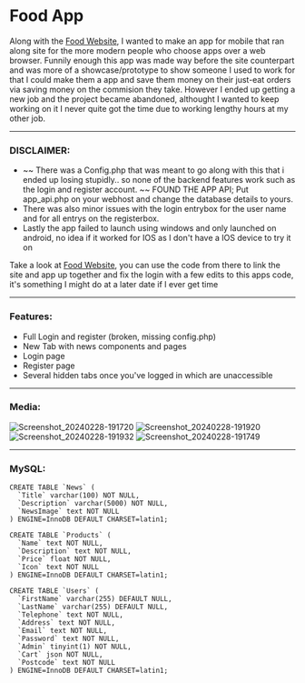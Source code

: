 # Food App
Along with the [Food Website](https://github.com/CusYaBasic/FoodSite), I wanted to make an app for mobile that ran along site for the more modern people who choose apps over a web browser.
Funnily enough this app was made way before the site counterpart and was more of a showcase/prototype to show someone I used to work for that I could make them a app and save them money on their just-eat orders via saving money on the commision they take.
However I ended up getting a new job and the project became abandoned, althought I wanted to keep working on it I never quite got the time due to working lengthy hours at my other job.

---

### DISCLAIMER: 
* ~~ There was a Config.php that was meant to go along with this that i ended up losing stupidly.. so none of the backend features work such as the login and register account. ~~ FOUND THE APP API; Put app_api.php on your webhost and change the database details to yours.
* There was also minor issues with the login entrybox for the user name and for all entrys on the registerbox.
* Lastly the app failed to launch using windows and only launched on android, no idea if it worked for IOS as I don't have a IOS device to try it on

Take a look at [Food Website](https://github.com/CusYaBasic/FoodSite), you can use the code from there to link the site and app up together and fix the login with a few edits to this apps code, it's something I might do at a later date if I ever get time

---

### Features:
* Full Login and register (broken, missing config.php)
* New Tab with news components and pages
* Login page
* Register page
* Several hidden tabs once you've logged in which are unaccessible

---

### Media:

![Screenshot_20240228-191720](https://github.com/CusYaBasic/FoodApp/assets/86253238/44789284-7886-47b4-83f5-8a42c34df947)
![Screenshot_20240228-191920](https://github.com/CusYaBasic/FoodApp/assets/86253238/2c1b2411-dd80-4e62-bd4a-1bbf0a794feb)
![Screenshot_20240228-191932](https://github.com/CusYaBasic/FoodApp/assets/86253238/a699c5e0-dfe1-45eb-98cf-5a7b09441df9)
![Screenshot_20240228-191749](https://github.com/CusYaBasic/FoodApp/assets/86253238/859a8a38-8ecf-41a1-a01b-7f93781cdb3d)

---

### MySQL:

```
CREATE TABLE `News` (
  `Title` varchar(100) NOT NULL,
  `Description` varchar(5000) NOT NULL,
  `NewsImage` text NOT NULL
) ENGINE=InnoDB DEFAULT CHARSET=latin1;

CREATE TABLE `Products` (
  `Name` text NOT NULL,
  `Description` text NOT NULL,
  `Price` float NOT NULL,
  `Icon` text NOT NULL
) ENGINE=InnoDB DEFAULT CHARSET=latin1;

CREATE TABLE `Users` (
  `FirstName` varchar(255) DEFAULT NULL,
  `LastName` varchar(255) DEFAULT NULL,
  `Telephone` text NOT NULL,
  `Address` text NOT NULL,
  `Email` text NOT NULL,
  `Password` text NOT NULL,
  `Admin` tinyint(1) NOT NULL,
  `Cart` json NOT NULL,
  `Postcode` text NOT NULL
) ENGINE=InnoDB DEFAULT CHARSET=latin1;

```
